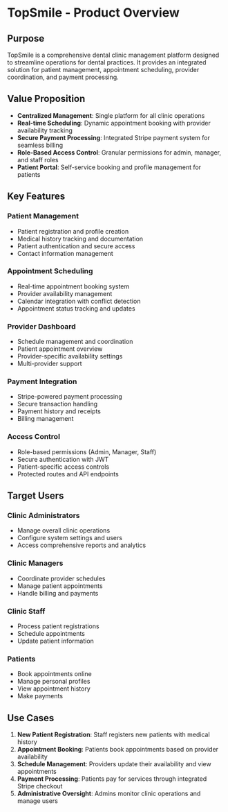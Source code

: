 # TopSmile - Product Overview

## Purpose
TopSmile is a comprehensive dental clinic management platform designed to streamline operations for dental practices. It provides an integrated solution for patient management, appointment scheduling, provider coordination, and payment processing.

## Value Proposition
- **Centralized Management**: Single platform for all clinic operations
- **Real-time Scheduling**: Dynamic appointment booking with provider availability tracking
- **Secure Payment Processing**: Integrated Stripe payment system for seamless billing
- **Role-Based Access Control**: Granular permissions for admin, manager, and staff roles
- **Patient Portal**: Self-service booking and profile management for patients

## Key Features

### Patient Management
- Patient registration and profile creation
- Medical history tracking and documentation
- Patient authentication and secure access
- Contact information management

### Appointment Scheduling
- Real-time appointment booking system
- Provider availability management
- Calendar integration with conflict detection
- Appointment status tracking and updates

### Provider Dashboard
- Schedule management and coordination
- Patient appointment overview
- Provider-specific availability settings
- Multi-provider support

### Payment Integration
- Stripe-powered payment processing
- Secure transaction handling
- Payment history and receipts
- Billing management

### Access Control
- Role-based permissions (Admin, Manager, Staff)
- Secure authentication with JWT
- Patient-specific access controls
- Protected routes and API endpoints

## Target Users

### Clinic Administrators
- Manage overall clinic operations
- Configure system settings and users
- Access comprehensive reports and analytics

### Clinic Managers
- Coordinate provider schedules
- Manage patient appointments
- Handle billing and payments

### Clinic Staff
- Process patient registrations
- Schedule appointments
- Update patient information

### Patients
- Book appointments online
- Manage personal profiles
- View appointment history
- Make payments

## Use Cases

1. **New Patient Registration**: Staff registers new patients with medical history
2. **Appointment Booking**: Patients book appointments based on provider availability
3. **Schedule Management**: Providers update their availability and view appointments
4. **Payment Processing**: Patients pay for services through integrated Stripe checkout
5. **Administrative Oversight**: Admins monitor clinic operations and manage users
